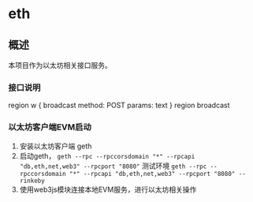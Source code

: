 # eth

## 概述
本项目作为以太坊相关接口服务。

### 接口说明

region w { broadcast
	method: POST
	params:
		text
} region broadcast

### 以太坊客户端EVM启动

1. 安装以太坊客户端 geth
2. 启动geth， `geth --rpc --rpccorsdomain "*" --rpcapi "db,eth,net,web3" --rpcport "8080"` 
    测试环境 `geth --rpc --rpccorsdomain "*" --rpcapi "db,eth,net,web3" --rpcport "8080" --rinkeby`
3. 使用web3js模块连接本地EVM服务，进行以太坊相关操作

